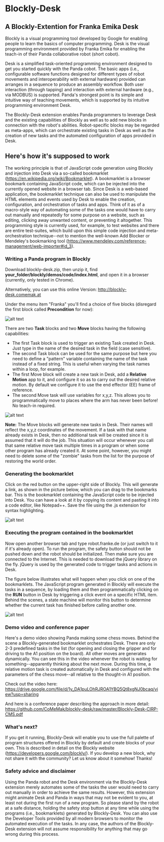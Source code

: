 # Blockly-Desk
## A Blockly-Extention for Franka Emika Desk

Blockly is a visual programming tool developed by Google for enabling people to learn the basics of computer programming. Desk is the visual programming environment provided by Franka Emika for enabling the teach-in of their Panda collaborative robot (short cobot).

Desk is a simplified task-oriented programming environment designed to get you started quickly with the Panda cobot. The basic apps (i.e., configurable software functions designed for different types of robot movements and interoperability with external hardware) provided can arranges in a sequence to produce an assembly workflow. Both user interaction (through tapping) and interaction with external hardware (e.g., via MODBUS) is supported. Panda's strongest point is its simple and intuitive way of teaching movements, which is supported by its intuitive programming environment Desk. 

The Blockly-Desk extension enables Panda programmers to leverage Desk and the existing capabilities of Blockly as well as to add new blocks in connection with the robot's abilities. Robot-specific blocks may be regarded as meta-apps, which can orchestrate existing tasks in Desk as well as the creation of new tasks and the automated configuration of apps provided in Desk.  

## Here's how it's supposed to work

The working principle is that of JavaScript code generation using Blockly and injection into Desk via a so-called bookmarklet (https://en.wikipedia.org/wiki/Bookmarklet). A bookmarklet is a browser bookmark containing JavaScript code, which can be injected into the currently opened website in a browser tab. Since Desk is a web-based application, the bookmarklet technique can also be used to manipulate the HTML elements and events used by Desk to enable the creation, configuration, and orchestration of tasks and apps. Think of it as of a macro-style way of automating some of the tasks one would have to carry out manually and repeatedly for some purpose on a website, such as editing, clicking away unwanted content, or preventing it altogether. This programming style is currently used, for example, to test websites and there are entire test-suites, which build upon this simple code injection and meta-orchestration technique--not to mention the well-known Add Blocker or Mendeley's bookmarking tool (https://www.mendeley.com/reference-management/web-importer#id_3).  

### Writing a Panda program in Blockly

Download blockly-desk.zip, then unzip it, find **your_folder/blockly/demos/code/index.html**, and open it in a browser (currently, only tested in Chrome).

Alternatively, you can use this online Version: http://blockly-desk.comemak.at

Under the menu item "Franka" you'll find a choice of five blocks (disregard the first block called **Precondition** for now):

![alt text](https://raw.githubusercontent.com/comemak/blockly-desk/master/franka_tasks.png)  

There are two **Task** blocks and two **Move** blocks having the following capabilities:
* The first Task block is used to trigger an existing Task created in Desk. Just type in the name of the desired task in the field (case sensitive).
* The second Task block can be used for the same purpose but here you need to define a "pattern" variable containing the name of the task instead of a fixed string. This is useful when varying the task names within a loop, for example. 
* The first Move block will create a new task in Desk, add a **Relative Motion** app to it, and configure it so as to carry out the desired relative motion. By default we configure it to use the end effector (EE) frame of reference.
* The second Move task will use variables for x,y,z. This allows you to programmatically move to places where the arm has never been before! No teach-in required. 

![alt text](https://raw.githubusercontent.com/comemak/blockly-desk/master/blocks.png)

**Note:** The Move blocks will generate new tasks in Desk. Their names will reflect the x,y,z coordinates of the movement. If a task with that name already exists in Desk, then no additional task will be created since it is assumed that it will do the job. This situation will occur whenever you call that same relative move task multiple times in a program or when some other program has already created it. At some point, however, you might need to delete some of the "zombie" tasks from the list for the purpose of restoring the world order.  

### Generating the bookmarklet

Click on the red button on the upper-right side of Blockly. This will generate a link, as shown in the picture below, which you can drag to the bookmarks bar. This is the bookmarklet containing the JavaScript code to be injected into Desk. You can have a look at it by copying its content and pasting it into a code editor, like Notepad++. Save the file using the .js extension for syntax highlighting. 

![alt text](https://raw.githubusercontent.com/comemak/blockly-desk/master/blockly.png)

### Executing the program contained in the bookmarklet

Now open another browser tab and type robot.franke.de (or just switch to it if it's already open). To run the program, the safety button should not be pushed down and the robot should be initialized. Then make sure you are connected to the Internet. This is needed to download the jQuery library on the fly. jQuery is used by the generated code to trigger tasks and actions in Desk. 

The figure below illustrates what will happen when you click on one of the bookmarklets. The JavaScript program generated in Blockly will execute the tasks in a sequence, by loading them and then programmatically clicking on the **RUN** button in Desk by triggering a click event on a specific HTML item. Behind the scenes, a state machine will monitor this button to determine whether the current task has finished before calling another one.

![alt text](https://raw.githubusercontent.com/comemak/blockly-desk/master/desk.png)

### Demo video and conference paper

Here's a demo video showing Panda making some chess moves. Behind the scene a Blockly-generated bookmarklet orchestrates Desk. There are only 2-3 predefined tasks in the list (for opening and closing the gripper and for driving to the A1 position on the board). All other moves are generates dynamically. You can see this in the video whenever the robot is waiting for something--apparently thinking about the next move. During this time, a relative motion task is created automatically in Desk and configured with the parameters of the chess move--all relative to the thought-in A1 position.

Check out the video here: https://drive.google.com/file/d/1y_DA1puLOhRJROA1YBQ5Qt8xgNJ0bcaq/view?usp=sharing

And here is a conference paper describing the approach in more detail: https://github.com/CoMeMak/blockly-desk/raw/master/Blockly-Desk-CIRP-CMS.pdf

### What's next?

If you get it running, Blockly-Desk will enable you to use the full palette of program structures offered in Blockly by default and create blocks of your own. This is described in detail on the Blockly website (https://developers.google.com/blockly/). If you develop a new block, why not share it with the community? Let us know about it somehow! Thanks!

### Safety advice and disclaimer

Using the Panda robot and the Desk environment via the Blockly-Desk extension merely automates some of the tasks the user would need to carry out manually in order to achieve the same results. However, this extension might animate Desk and Panda in ways that may not be evident to you, at least not during the first run of a new program. So please stand by the robot at a safe distance, holding the safety stop button at any time while using the programs (i.e., bookmarklets) generated by Blockly-Desk. You can also use the Developer Tools provided by all modern browsers to monitor the automated execution of the tasks. In any case, the authors of the Blockly-Desk extension will not assume responsibility for anything that may go wrong during this process.
